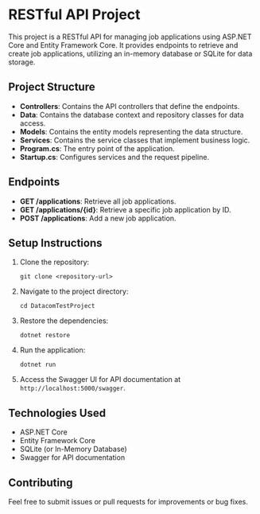 # RESTful API Project

This project is a RESTful API for managing job applications using ASP.NET Core and Entity Framework Core. It provides endpoints to retrieve and create job applications, utilizing an in-memory database or SQLite for data storage.

## Project Structure

- **Controllers**: Contains the API controllers that define the endpoints.
- **Data**: Contains the database context and repository classes for data access.
- **Models**: Contains the entity models representing the data structure.
- **Services**: Contains the service classes that implement business logic.
- **Program.cs**: The entry point of the application.
- **Startup.cs**: Configures services and the request pipeline.

## Endpoints

- **GET /applications**: Retrieve all job applications.
- **GET /applications/{id}**: Retrieve a specific job application by ID.
- **POST /applications**: Add a new job application.

## Setup Instructions

1. Clone the repository:
   ```
   git clone <repository-url>
   ```

2. Navigate to the project directory:
   ```
   cd DatacomTestProject
   ```

3. Restore the dependencies:
   ```
   dotnet restore
   ```

4. Run the application:
   ```
   dotnet run
   ```

5. Access the Swagger UI for API documentation at `http://localhost:5000/swagger`.

## Technologies Used

- ASP.NET Core
- Entity Framework Core
- SQLite (or In-Memory Database)
- Swagger for API documentation

## Contributing

Feel free to submit issues or pull requests for improvements or bug fixes.